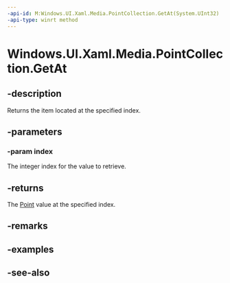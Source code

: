 ```yaml
---
-api-id: M:Windows.UI.Xaml.Media.PointCollection.GetAt(System.UInt32)
-api-type: winrt method
---
```


<!-- Method syntax
public Windows.Foundation.Point GetAt(System.UInt32 index)
-->

# Windows.UI.Xaml.Media.PointCollection.GetAt

## -description
Returns the item located at the specified index.



## -parameters
### -param index
The integer index for the value to retrieve.

## -returns
The [Point](../windows.foundation/point.md) value at the specified index.

## -remarks

## -examples

## -see-also
